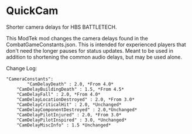# QuickCam
Shorter camera delays for HBS BATTLETECH.

This ModTek mod changes the camera delays found in the CombatGameConstants.json.  This is intended for experienced players that don't need the longer pauses for status updates.  Meant to be used in addition to shortening the common audio delays, but may be used alone.

Change Log:

    "CameraConstants":
    		"CamDelayDeath" : 2.0, *From 4.0*
        "CamDelayBuildingDeath" : 1.5, *From 4.5*
        "CamDelayFall" : 2.0, *From 4.0*
        "CamDelayLocationDestroyed" : 2.0, *From 3.0*
        "CamDelayCriticalHit" : 2.0, *Unchanged*
        "CamDelayComponentDestroyed" : 2.0,*Unchanged*
        "CamDelayPilotInjured" : 2.0, *From 3.0*
        "CamDelayPilotInspired" : 3.0, *Unchanged*
        "CamDelayMiscInfo" : 1.5 *Unchanged*
